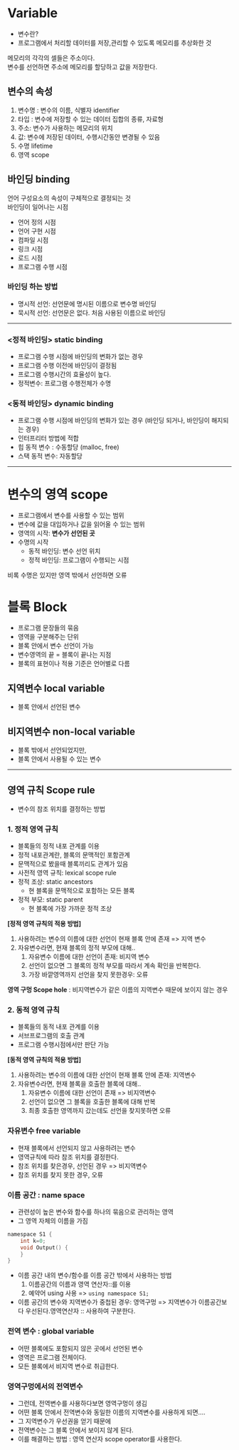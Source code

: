 # Variable
- 변수란?
- 프로그램에서 처리할 데이터를 저장,관리할 수 있도록 메모리를 추상화한 것


메모리의 각각의 셀들은 주소이다. <br>
변수를 선언하면 주소에 메모리를 할당하고 값을 저장한다.

## 변수의 속성
1. 변수명 : 변수의 이름, 식별자 identifier
2. 타입 : 변수에 저장할 수 있는 데이터 집합의 종류, 자료형
3. 주소: 변수가 사용하는 메모리의 위치
4. 값: 변수에 저장된 데이터, 수행시간동안 변경될 수 있음
5. 수명 lifetime
6. 영역 scope

## 바인딩 binding
언어 구성요소의 속성이 구체적으로 결정되는 것 <br>
바인딩이 일어나는 시점
- 언어 정의 시점
- 언어 구현 시점
- 컴파일 시점
- 링크 시점
- 로드 시점
- 프로그램 수행 시점

### 바인딩 하는 방법
- 명시적 선언: 선언문에 명시된 이름으로 변수명 바인딩
- 묵시적 선언: 선언문은 없다. 처음 사용된 이름으로 바인딩

---

### <정적 바인딩> static binding
- 프로그램 수행 시점에 바인딩의 변화가 없는 경우
- 프로그램 수행 이전에 바인딩이 결정됨
- 프로그램 수행시간의 효율성이 높다.
- 정적변수: 프로그램 수행전체가 수명

### <동적 바인딩> dynamic binding
- 프로그램 수행 시점에 바인딩의 변화가 있는 경우 (바인딩 되거나, 바인딩이 해지되는 경우)
- 인터프리터 방법에 적합
- 힙 동적 변수 : 수동할당 (malloc, free)
- 스택 동적 변수: 자동할당

---

# 변수의 영역 scope
- 프로그램에서 변수를 사용할 수 있는 범위
- 변수에 값을 대입하거나 값을 읽어올 수 있는 범위
- 영역의 시작: **변수가 선언된 곳**
- 수명의 시작
   - 동적 바인딩: 변수 선언 위치
   - 정적 바인딩: 프로그램이 수행되는 시점

비록 수명은 있지만 영역 밖에서 선언하면 오류

# 블록 Block
- 프로그램 문장들의 묶음
- 영역을 구분해주는 단위
- 블록 안에서 변수 선언이 가능
- 변수영역의 끝 = 블록이 끝나는 지점
- 블록의 표현이나 적용 기준은 언어별로 다름

## 지역변수 local variable
- 블록 안에서 선언된 변수

## 비지역변수 non-local variable
- 블록 밖에서 선언되었지만,
- 블록 안에서 사용될 수 있는 변수

---

## 영역 규칙 Scope rule
- 변수의 참조 위치를 결정하는 방법

### 1. 정적 영역 규칙
   - 블록들의 정적 내포 관계를 이용
   - 정적 내포관계란, 블록의 문맥적인 포함관계
   - 문맥적으로 봤을때 블록끼리도 관계가 있음
   - 사전적 영역 규칙: lexical scope rule
   - 정적 조상: static ancestors
       - 현 블록을 문맥적으로 포함하는 모든 블록
   - 정적 부모: static parent
       - 현 블록에 가장 가까운 정적 조상

**[정적 영역 규칙의 적용 방법]**
1. 사용하려는 변수의 이름에 대한 선언이 현재 블록 안에 존재 => 지역 변수
2. 자유변수라면, 현재 블록의 정적 부모에 대해..
   1) 자유변수 이름에 대한 선언이 존재: 비지역 변수
   2) 선언이 없으면 그 블록의 정적 부모를 따라서 계속 확인을 반복한다.
   3) 가장 바깥영역까지 선언을 찾지 못한경우: 오류

**영역 구멍 Scope hole** : 비지역변수가 같은 이름의 지역변수 때문에 보이지 않는 경우

### 2. 동적 영역 규칙
- 블록들의 동적 내포 관계를 이용
- 서브프로그램의 호출 관계 
- 프로그램 수행시점에서만 판단 가능

**[동적 영역 규칙의 적용 방법]**
1. 사용하려는 변수의 이름에 대한 선언이 현재 블록 안에 존재: 지역변수
2. 자유변수라면, 현재 블록을 호출한 블록에 대해..
   1) 자유변수 이름에 대한 선언이 존재 => 비지역변수
   2) 선언이 없으면 그 블록을 호출한 블록에 대해 반복
   3) 최종 호출한 영역까지 갔는데도 선언을 찾지못하면 오류



### 자유변수 free variable
- 현재 블록에서 선언되지 않고 사용하려는 변수
- 영역규칙에 따라 참조 위치를 결정한다.
- 참조 위치를 찾은경우, 선언된 경우 => 비지역변수
- 참조 위치를 찾지 못한 경우, 오류


### 이름 공간 : name space
- 관련성이 높은 변수와 함수를 하나의 묶음으로 관리하는 영역
- 그 영역 자체의 이름을 가짐
```c
namespace S1 {
    int k=0;
    void Output() {
    }
}
``` 
- 이름 공간 내의 변수/함수를 이름 공간 밖에서 사용하는 방법
  1) 이름공간의 이름과 영역 연산자::를 이용
  2) 예약어 using 사용 => `using namespace S1;`
- 이름 공간의 변수와 지역변수가 중첩된 경우: 영역구멍 => 지역변수가 이름공간보다 우선된다.영역연산자 :: 사용하여 구분한다.

###  전역 변수 : global variable
- 어떤 블록에도 포함되지 않은 곳에서 선언된 변수
- 영역은 프로그램 전체이다.
- 모든 블록에서 비지역 변수로 취급한다.

### 영역구멍에서의 전역변수
- 그런데, 전역변수를 사용하다보면 영역구멍이 생김
- 어떤 블록 안에서 전역변수와 동일한 이름의 지역변수를 사용하게 되면....
- 그 지역변수가 우선권을 얻기 때문에
- 전역변수는 그 블록 안에서 보이지 않게 된다.
- 이를 해결하는 방법 : 영역 연산자 scope operator를 사용한다.




